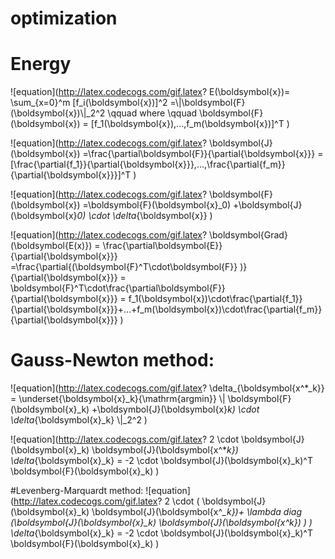 # optimization
# Energy
![equation](http://latex.codecogs.com/gif.latex? E(\\boldsymbol{x})= \\sum_{x=0}^m [f_i(\\boldsymbol{x})]^2 =\\|\\boldsymbol{F}(\\boldsymbol{x})\\|_2^2 \\qquad where \\qquad  \\boldsymbol{F}(\\boldsymbol{x}) = [f_1(\\boldsymbol{x}),...,f_m(\\boldsymbol{x})]^T )

![equation](http://latex.codecogs.com/gif.latex? \\boldsymbol{J}(\\boldsymbol{x}) =\\frac{\\partial\\boldsymbol{F}}{\\partial{\\boldsymbol{x}}} =  [\\frac{\\partial{f_1}}{\\partial{\\boldsymbol{x}}},...,\\frac{\\partial{f_m}}{\\partial{\\boldsymbol{x}}}]^T  )

![equation](http://latex.codecogs.com/gif.latex? \\boldsymbol{F}(\\boldsymbol{x}) =\\boldsymbol{F}(\\boldsymbol{x}_0) +\\boldsymbol{J}(\\boldsymbol{x}_0) \\cdot \\delta_{\\boldsymbol{x}}  )

![equation](http://latex.codecogs.com/gif.latex? \\boldsymbol{Grad}(\\boldsymbol{E(x)}) = \\frac{\\partial\\boldsymbol{E}}{\\partial{\\boldsymbol{x}}} =\\frac{\\partial{(\\boldsymbol{F}^T\\cdot\\boldsymbol{F}} )}{\\partial{\\boldsymbol{x}}} =  \\boldsymbol{F}^T\\cdot\\frac{\\partial\\boldsymbol{F}}{\\partial{\\boldsymbol{x}}} 
= f_1(\\boldsymbol{x})\\cdot\\frac{\\partial{f_1}}{\\partial{\\boldsymbol{x}}}+...+f_m(\\boldsymbol{x})\\cdot\\frac{\\partial{f_m}}{\\partial{\\boldsymbol{x}}} )

# Gauss-Newton method:
   
   ![equation](http://latex.codecogs.com/gif.latex?  \\delta_{\\boldsymbol{x^*_k}} = \\underset{\\boldsymbol{x}_k}{\\mathrm{argmin}}  \\| \\boldsymbol{F}(\\boldsymbol{x}_k) +\\boldsymbol{J}(\\boldsymbol{x}_k) \\cdot \\delta_{\\boldsymbol{x}_k} \\|_2^2  )
   
  ![equation](http://latex.codecogs.com/gif.latex? 2 \\cdot  \\boldsymbol{J}(\\boldsymbol{x}_k) \\boldsymbol{J}(\\boldsymbol{x^*_k}) \\delta_{\\boldsymbol{x}_k}  =  -2 \\cdot \\boldsymbol{J}(\\boldsymbol{x}_k)^T \\boldsymbol{F}(\\boldsymbol{x}_k) )
  
#Levenberg-Marquardt method:
  ![equation](http://latex.codecogs.com/gif.latex? 2 \\cdot  ( \\boldsymbol{J}(\\boldsymbol{x}_k) \\boldsymbol{J}(\\boldsymbol{x^*_k})+
  \\lambda diag (\\boldsymbol{J}(\\boldsymbol{x}_k) \\boldsymbol{J}(\\boldsymbol{x^*_k}) ) )
  \\delta_{\\boldsymbol{x}_k}  =  -2 \\cdot \\boldsymbol{J}(\\boldsymbol{x}_k)^T \\boldsymbol{F}(\\boldsymbol{x}_k) )
